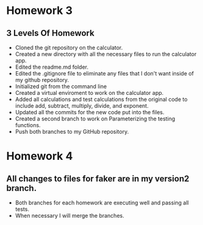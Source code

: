 # Homework 3

## 3 Levels Of Homework 

- Cloned the git repository on the calculator.
- Created a new directory with all the necessary files to run the calculator app.
- Edited the readme.md folder.
- Edited the .gitignore file to eliminate any files that I don't want inside of my github repository.
- Initialized git from the command line 
- Created a virtual enviroment to work on the calculator app.
- Added all calculations and test calculations from the original code to include add, subtract, multiply, divide, and exponent.
- Updated all the commits for the new code put into the files.
- Created a second branch to work on Parameterizing the testing functions.
- Push both branches to my GitHub repository. 

# Homework 4 

## All changes to files for faker are in my version2 branch.

- Both branches for each homework are executing well and passing all tests.
- When necessary I will merge the branches. 
